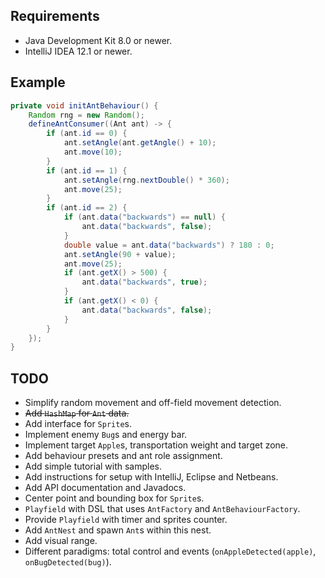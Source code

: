 ## Requirements

- Java Development Kit 8.0 or newer.
- IntelliJ IDEA 12.1 or newer.

## Example

~~~java
private void initAntBehaviour() {
    Random rng = new Random();
    defineAntConsumer((Ant ant) -> {
        if (ant.id == 0) {
            ant.setAngle(ant.getAngle() + 10);
            ant.move(10);
        }
        if (ant.id == 1) {
            ant.setAngle(rng.nextDouble() * 360);
            ant.move(25);
        }
        if (ant.id == 2) {
            if (ant.data("backwards") == null) {
                ant.data("backwards", false);
            }
            double value = ant.data("backwards") ? 180 : 0;
            ant.setAngle(90 + value);
            ant.move(25);
            if (ant.getX() > 500) {
                ant.data("backwards", true);
            }
            if (ant.getX() < 0) {
                ant.data("backwards", false);
            }
        }
    });
}
~~~

## TODO

- Simplify random movement and off-field movement detection.
- ~~Add `HashMap` for `Ant` data.~~
- Add interface for `Sprite`s.
- Implement enemy `Bug`s and energy bar.
- Implement target `Apple`s, transportation weight and target zone.
- Add behaviour presets and ant role assignment.
- Add simple tutorial with samples.
- Add instructions for setup with IntelliJ, Eclipse and Netbeans.
- Add API documentation and Javadocs.
- Center point and bounding box for `Sprite`s.
- `Playfield` with DSL that uses `AntFactory` and `AntBehaviourFactory`.
- Provide `Playfield` with timer and sprites counter.
- Add `AntNest` and spawn `Ant`s within this nest.
- Add visual range.
- Different paradigms: total control and events (`onAppleDetected(apple)`, `onBugDetected(bug)`).
